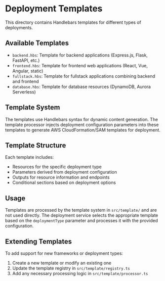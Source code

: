 # Deployment Templates

This directory contains Handlebars templates for different types of deployments.

## Available Templates

- `backend.hbs`: Template for backend applications (Express.js, Flask, FastAPI, etc.)
- `frontend.hbs`: Template for frontend web applications (React, Vue, Angular, static)
- `fullstack.hbs`: Template for fullstack applications combining backend and frontend
- `database.hbs`: Template for database resources (DynamoDB, Aurora Serverless)

## Template System

The templates use Handlebars syntax for dynamic content generation. The template processor injects deployment configuration parameters into these templates to generate AWS CloudFormation/SAM templates for deployment.

## Template Structure

Each template includes:

- Resources for the specific deployment type
- Parameters derived from deployment configuration
- Outputs for resource information and endpoints
- Conditional sections based on deployment options

## Usage

Templates are processed by the template system in `src/template/` and are not used directly. The deployment service selects the appropriate template based on the `deploymentType` parameter and processes it with the provided configuration.

## Extending Templates

To add support for new frameworks or deployment types:

1. Create a new template or modify an existing one
2. Update the template registry in `src/template/registry.ts`
3. Add any necessary processing logic in `src/template/processor.ts`
